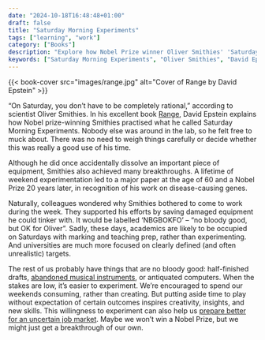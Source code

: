 ```yaml
---
date: "2024-10-18T16:48:48+01:00"
draft: false
title: "Saturday Morning Experiments"
tags: ["learning", "work"]
category: ["Books"]
description: "Explore how Nobel Prize winner Oliver Smithies' 'Saturday Morning Experiments' can inspire your own creative breakthroughs. Discover why unstructured weekend experimentation leads to innovation and how to apply this approach to your own projects."
keywords: ["Saturday Morning Experiments", "Oliver Smithies", "David Epstein Range", "creative experimentation", "innovation", "weekend projects", "scientific creativity", "unstructured learning", "breakthrough thinking"]
---
```


{{< book-cover src="images/range.jpg" alt="Cover of Range by David Epstein" >}}

“On Saturday, you don’t have to be completely rational,” according to scientist Oliver Smithies. In his excellent book [Range](https://uk.bookshop.org/a/2760/9781035053049), David Epstein explains how Nobel prize-winning Smithies practised what he called Saturday Morning Experiments. Nobody else was around in the lab, so he felt free to muck about. There was no need to weigh things carefully or decide whether this was really a good use of his time.

Although he did once accidentally dissolve an important piece of equipment, Smithies also achieved many breakthroughs. A lifetime of weekend experimentation led to a major paper at the age of 60 and a Nobel Prize 20 years later, in recognition of his work on disease-causing genes.

Naturally, colleagues wondered why Smithies bothered to come to work during the week. They supported his efforts by saving damaged equipment he could tinker with. It would be labelled ‘NBGBOKFO’ – “no bloody good, but OK for Oliver”. Sadly, these days, academics are likely to be occupied on Saturdays with marking and teaching prep, rather than experimenting. And universities are much more focused on clearly defined (and often unrealistic) targets.

The rest of us probably have things that are no bloody good: half-finished drafts, [abandoned musical instruments](/posts/88-keys-to-happiness-learning-to-play-piano-at-50/), or antiquated computers. When the stakes are low, it’s easier to experiment. We’re encouraged to spend our weekends consuming, rather than creating. But putting aside time to play without expectation of certain outcomes inspires creativity, insights, and new skills. This willingness to experiment can also help us [prepare better for an uncertain job market](/posts/why-we-should-all-be-slackers/). Maybe we won’t win a Nobel Prize, but we might just get a breakthrough of our own.